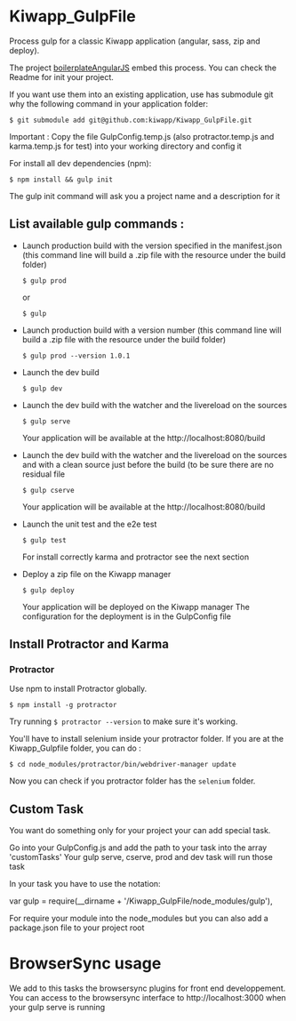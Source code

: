 Kiwapp_GulpFile
===============
Process gulp for a classic Kiwapp application (angular, sass, zip and deploy).

The project [boilerplateAngularJS](www.github.com) embed this process.
You can check the Readme for init your project.

If you want use them into an existing application, use has submodule git why the following command in your application folder: 

```shell
$ git submodule add git@github.com:kiwapp/Kiwapp_GulpFile.git
```

Important : Copy the file GulpConfig.temp.js (also protractor.temp.js and karma.temp.js for test) into your working directory and config it

For install all dev dependencies (npm):
 
```shell
$ npm install && gulp init
```
 
 The gulp init command will ask you a project name and a description for it 
 
## List available gulp commands :

 
 - Launch production build with the version specified in the manifest.json (this command line will build a .zip file with the resource under the build folder)
 
    ```shell
    $ gulp prod
    ```

    or

    ```shell
    $ gulp
    ```
    
- Launch production build with a version number (this command line will build a .zip file with the resource under the build folder)
 
    ```shell
    $ gulp prod --version 1.0.1
    ```


- Launch the dev build

    ```shell
    $ gulp dev
    ```
    
- Launch the dev build with the watcher and the livereload on the sources
 
    ```shell
    $ gulp serve
    ```
    
    Your application will be available at the http://localhost:8080/build
    
- Launch the dev build with the watcher and the livereload on the sources and with a clean source just before the build (to be sure there are no residual file
     
    ```shell
    $ gulp cserve
    ```
        
    Your application will be available at the http://localhost:8080/build
    
- Launch the unit test and the e2e test
     
    ```shell
    $ gulp test
    ```
        
    For install correctly karma and protractor see the next section
        
- Deploy a zip file on the Kiwapp manager

    ```shell
    $ gulp deploy
    ```
    
    Your application will be deployed on the Kiwapp manager
    The configuration for the deployment is in the GulpConfig file
    

## Install Protractor and Karma

### Protractor

Use npm to install Protractor globally.

```shell
$ npm install -g protractor
```
 
Try running `$ protractor --version` to make sure it's working.

You'll have to install selenium inside your protractor folder.
If you are at the Kiwapp_Gulpfile folder, you can do :

```shell
$ cd node_modules/protractor/bin/webdriver-manager update
```

Now you can check if you protractor folder has the `selenium` folder.

## Custom Task

You want do something only for your project your can add special task.

Go into your GulpConfig.js and add the path to your task into the array 'customTasks'
Your gulp serve, cserve, prod and dev task will run those task

In your task you have to use the notation:

var gulp = require(__dirname + '/Kiwapp_GulpFile/node_modules/gulp'),

For require your module into the node_modules but you can also add a package.json file to your project root 

# BrowserSync usage

We add to this tasks the browsersync plugins for front end developpement. You can access to the browsersync interface to http://localhost:3000 when your gulp serve is running

 
